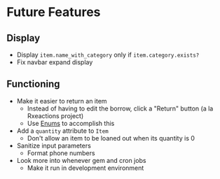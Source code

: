 # Future Features

## Display

- Display `item.name_with_category` only if `item.category.exists?`
- Fix navbar expand display

## Functioning

- Make it easier to return an item
  - Instead of having to edit the borrow, click a "Return" button (a la Rxeactions project)
  - Use [Enums](https://api.rubyonrails.org/v5.2.3/classes/ActiveRecord/Enum.html) to accomplish this
- Add a `quantity` attribute to `Item`
  - Don't allow an item to be loaned out when its quantity is 0
- Sanitize input parameters
  - Format phone numbers
- Look more into whenever gem and cron jobs
  - Make it run in development environment
